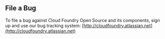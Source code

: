 ## File a Bug

To file a bug against Cloud Foundry Open Source and its components, sign up and use our bug tracking system: [http://cloudfoundry.atlassian.net](http://cloudfoundry.atlassian.net)

